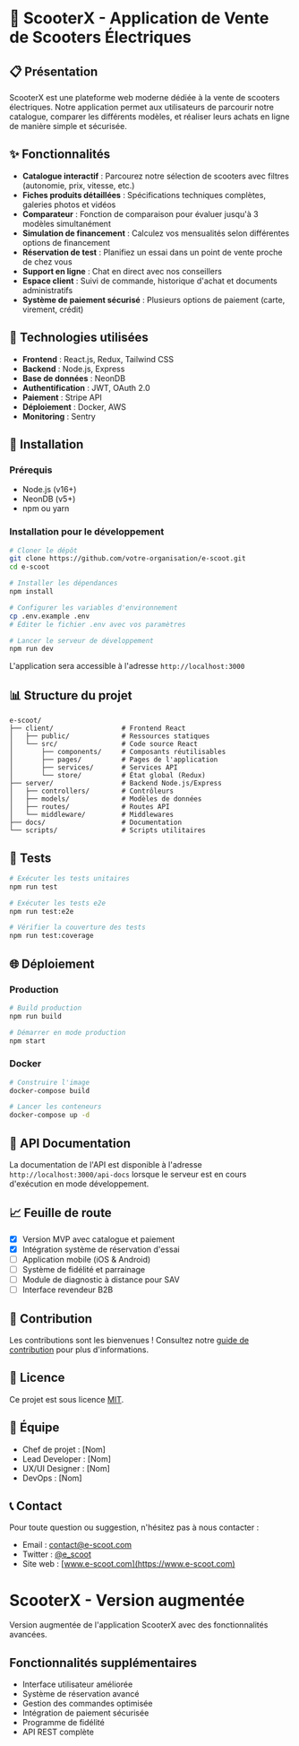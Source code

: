 # 🛵 ScooterX - Application de Vente de Scooters Électriques

## 📋 Présentation

ScooterX est une plateforme web moderne dédiée à la vente de scooters électriques. Notre application permet aux utilisateurs de parcourir notre catalogue, comparer les différents modèles, et réaliser leurs achats en ligne de manière simple et sécurisée.

## ✨ Fonctionnalités

- **Catalogue interactif** : Parcourez notre sélection de scooters avec filtres (autonomie, prix, vitesse, etc.)
- **Fiches produits détaillées** : Spécifications techniques complètes, galeries photos et vidéos
- **Comparateur** : Fonction de comparaison pour évaluer jusqu'à 3 modèles simultanément
- **Simulation de financement** : Calculez vos mensualités selon différentes options de financement
- **Réservation de test** : Planifiez un essai dans un point de vente proche de chez vous
- **Support en ligne** : Chat en direct avec nos conseillers
- **Espace client** : Suivi de commande, historique d'achat et documents administratifs
- **Système de paiement sécurisé** : Plusieurs options de paiement (carte, virement, crédit)

## 🔧 Technologies utilisées

- **Frontend** : React.js, Redux, Tailwind CSS
- **Backend** : Node.js, Express
- **Base de données** : NeonDB
- **Authentification** : JWT, OAuth 2.0
- **Paiement** : Stripe API
- **Déploiement** : Docker, AWS
- **Monitoring** : Sentry

## 🚀 Installation

### Prérequis

- Node.js (v16+)
- NeonDB (v5+)
- npm ou yarn

### Installation pour le développement

```bash
# Cloner le dépôt
git clone https://github.com/votre-organisation/e-scoot.git
cd e-scoot

# Installer les dépendances
npm install

# Configurer les variables d'environnement
cp .env.example .env
# Éditer le fichier .env avec vos paramètres

# Lancer le serveur de développement
npm run dev
```

L'application sera accessible à l'adresse `http://localhost:3000`

## 📊 Structure du projet

```
e-scoot/
├── client/                 # Frontend React
│   ├── public/             # Ressources statiques
│   └── src/                # Code source React
│       ├── components/     # Composants réutilisables
│       ├── pages/          # Pages de l'application
│       ├── services/       # Services API
│       └── store/          # État global (Redux)
├── server/                 # Backend Node.js/Express
│   ├── controllers/        # Contrôleurs
│   ├── models/             # Modèles de données
│   ├── routes/             # Routes API
│   └── middleware/         # Middlewares
├── docs/                   # Documentation
└── scripts/                # Scripts utilitaires
```

## 🧪 Tests

```bash
# Exécuter les tests unitaires
npm run test

# Exécuter les tests e2e
npm run test:e2e

# Vérifier la couverture des tests
npm run test:coverage
```

## 🌐 Déploiement

### Production

```bash
# Build production
npm run build

# Démarrer en mode production
npm start
```

### Docker

```bash
# Construire l'image
docker-compose build

# Lancer les conteneurs
docker-compose up -d
```

## 📝 API Documentation

La documentation de l'API est disponible à l'adresse `http://localhost:3000/api-docs` lorsque le serveur est en cours d'exécution en mode développement.

## 📈 Feuille de route

- [x] Version MVP avec catalogue et paiement
- [x] Intégration système de réservation d'essai
- [ ] Application mobile (iOS & Android)
- [ ] Système de fidélité et parrainage
- [ ] Module de diagnostic à distance pour SAV
- [ ] Interface revendeur B2B

## 🤝 Contribution

Les contributions sont les bienvenues ! Consultez notre [guide de contribution](CONTRIBUTING.md) pour plus d'informations.

## 📄 Licence

Ce projet est sous licence [MIT](LICENSE).

## 👥 Équipe

- Chef de projet : [Nom]
- Lead Developer : [Nom]
- UX/UI Designer : [Nom]
- DevOps : [Nom]

## 📞 Contact

Pour toute question ou suggestion, n'hésitez pas à nous contacter :

- Email : contact@e-scoot.com
- Twitter : [@e_scoot](https://twitter.com/e_scoot)
- Site web : [www.e-scoot.com](https://www.e-scoot.com)

# ScooterX - Version augmentée

Version augmentée de l'application ScooterX avec des fonctionnalités avancées.

## Fonctionnalités supplémentaires

- Interface utilisateur améliorée
- Système de réservation avancé
- Gestion des commandes optimisée
- Intégration de paiement sécurisée
- Programme de fidélité
- API REST complète